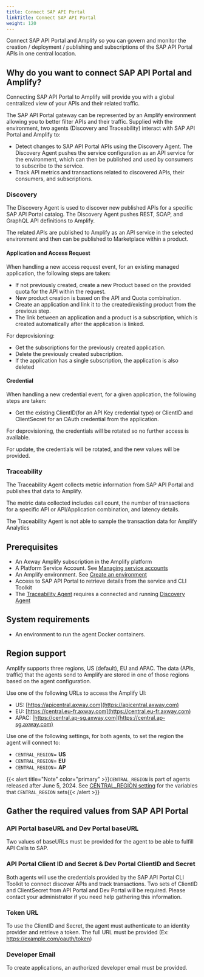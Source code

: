 ```yaml
---
title: Connect SAP API Portal
linkTitle: Connect SAP API Portal
weight: 120
---
```

Connect SAP API Portal and Amplify so you can govern and monitor the creation / deployment / publishing and subscriptions of the SAP API Portal APIs in one central location.

## Why do you want to connect SAP API Portal and Amplify?

Connecting SAP API Portal to Amplify will provide you with a global centralized view of your APIs and their related traffic.

The SAP API Portal gateway can be represented by an Amplify environment allowing you to better filter APIs and their traffic. Supplied with the environment, two agents (Discovery and Traceability) interact with SAP API Portal and Amplify to:

* Detect changes to SAP API Portal APIs using the Discovery Agent. The Discovery Agent pushes the service configuration as an API service for the environment, which can then be published and used by consumers to subscribe to the service.
* Track API metrics and transactions related to discovered APIs, their consumers, and subscriptions.

### Discovery

The Discovery Agent is used to discover new published APIs for a specific SAP API Portal catalog. The Discovery Agent pushes REST, SOAP, and GraphQL API definitions to Amplify.

The related APIs are published to Amplify as an API service in the selected environment and then can be published to Marketplace within a product.

#### Application and Access Request

When handling a new access request event, for an existing managed application, the following steps are taken:

* If not previously created, create a new Product based on the provided quota for the API within the request.
* New product creation is based on the API and Quota combination.
* Create an application and link it to the created/existing product from the previous step.
* The link between an application and a product is a subscription, which is created automatically after the application is linked.

For deprovisioning:

* Get the subscriptions for the previously created application.
* Delete the previously created subscription.
* If the application has a single subscription, the application is also deleted

#### Credential

When handling a new credential event, for a given application, the following steps are taken:

* Get the existing ClientID(for an API Key credential type) or ClientID and ClientSecret for an OAuth credential from the application.

For deprovisioning, the credentials will be rotated so no further access is available.

For update, the credentials will be rotated, and the new values will be provided.

### Traceability

The Traceability Agent collects metric information from SAP API Portal and publishes that data to Amplify.

The metric data collected includes call count, the number of transactions for a specific API or API/Application combination, and latency details.

The Traceability Agent is not able to sample the transaction data for Amplify Analytics

## Prerequisites

* An Axway Amplify subscription in the Amplify platform
* A Platform Service Account. See [Managing service accounts](https://docs.axway.com/bundle/platform-management/page/docs/management_guide/organizations/managing_organizations/index.html#managing-service-accounts)
* An Amplify environment. See [Create an environment](/docs/integrate_with_central/cli_central/cli_environments/)
* Access to SAP API Portal to retrieve details from the service and CLI Toolkit
* The [Traceability Agent](#traceability) requires a connected and running [Discovery Agent](#discovery)

## System requirements

* An environment to run the agent Docker containers.

## Region support

Amplify supports three regions, US (default), EU and APAC. The data (APIs, traffic) that the agents send to Amplify are stored in one of those regions based on the agent configuration.

Use one of the following URLs to access the Amplify UI:

* US: [https://apicentral.axway.com](https://apicentral.axway.com)
* EU: [https://central.eu-fr.axway.com](https://central.eu-fr.axway.com)
* APAC: [https://central.ap-sg.axway.com](https://central.ap-sg.axway.com)

Use one of the following settings, for both agents, to set the region the agent will connect to:

* `CENTRAL_REGION`= **US**
* `CENTRAL_REGION`= **EU**
* `CENTRAL_REGION`= **AP**

{{< alert title="Note" color="primary" >}}`CENTRAL_REGION` is part of agents released after June 5, 2024. See [CENTRAL_REGION setting](/docs/connect_manage_environ/connected_agent_common_reference/network_traffic#central_region-setting) for the variables that `CENTRAL_REGION` sets{{< /alert >}}

## Gather the required values from SAP API Portal

### API Portal baseURL and Dev Portal baseURL

Two values of baseURLs must be provided for the agent to be able to fulfill API Calls to SAP.

### API Portal Client ID and Secret & Dev Portal ClientID and Secret

Both agents will use the credentials provided by the SAP API Portal CLI Toolkit to connect discover APIs and track transactions. Two sets of ClientID and ClientSecret from API Portal and Dev Portal will be required. Please contact your administrator if you need help gathering this information.

### Token URL

To use the ClientID and Secret, the agent must authenticate to an identity provider and retrieve a token. The full URL must be provided (Ex: <https://example.com/oauth/token>)

### Developer Email

To create applications, an authorized developer email must be provided.
